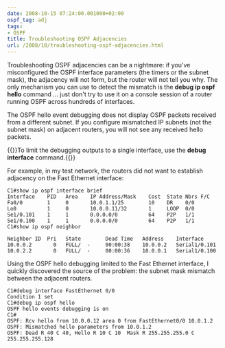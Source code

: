 ```yaml
---
date: 2008-10-15 07:24:00.001000+02:00
ospf_tag: adj
tags:
- OSPF
title: Troubleshooting OSPF Adjacencies
url: /2008/10/troubleshooting-ospf-adjacencies.html
---
```

Troubleshooting OSPF adjacencies can be a nightmare: if you've misconfigured the OSPF interface parameters (the timers or the subnet mask), the adjacency will not form, but the router will not tell you why. The only mechanism you can use to detect the mismatch is the **debug ip ospf hello** command ... just don't try to use it on a console session of a router running OSPF across hundreds of interfaces.

The OSPF hello event debugging does not display OSPF packets received from a different subnet. If you configure mismatched IP subnets (not the subnet mask) on adjacent routers, you will not see any received hello packets.

{{<note info>}}To limit the debugging outputs to a single interface, use the **debug interface** command.{{</note>}}
<!--more-->
For example, in my test network, the routers did not want to establish adjacency on the Fast Ethernet interface:

``` code
C1#show ip ospf interface brief
Interface    PID   Area    IP Address/Mask    Cost  State Nbrs F/C
Fa0/0        1     0       10.0.1.1/25        10    DR    0/0
Lo0          1     0       10.0.0.11/32       1     LOOP  0/0
Se1/0.101    1     1       0.0.0.0/0          64    P2P   1/1
Se1/0.100    1     1       0.0.0.0/0          64    P2P   1/1
C1#show ip ospf neighbor

Neighbor ID  Pri   State        Dead Time   Address    Interface
10.0.0.2       0   FULL/  -     00:00:38    10.0.0.2   Serial1/0.101
10.0.2.2       0   FULL/  -     00:00:36    10.0.0.1   Serial1/0.100
```

Using the OSPF hello debugging limited to the Fast Ethernet interface, I quickly discovered the source of the problem: the subnet mask mismatch between the adjacent routers.

``` code
C1#debug interface FastEthernet 0/0
Condition 1 set
C1#debug ip ospf hello
OSPF hello events debugging is on
C1#
OSPF: Rcv hello from 10.0.0.12 area 0 from FastEthernet0/0 10.0.1.2
OSPF: Mismatched hello parameters from 10.0.1.2
OSPF: Dead R 40 C 40, Hello R 10 C 10  Mask R 255.255.255.0 C 255.255.255.128
```
